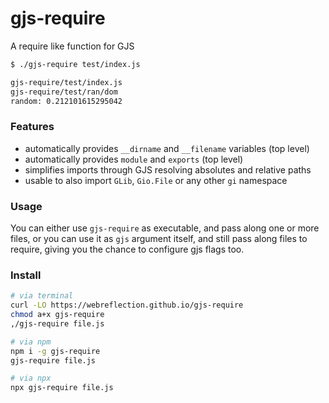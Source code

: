 # gjs-require
A require like function for GJS

```sh
$ ./gjs-require test/index.js

gjs-require/test/index.js
gjs-require/test/ran/dom
random: 0.212101615295042
```

### Features

  * automatically provides `__dirname` and `__filename` variables (top level)
  * automatically provides `module` and `exports` (top level)
  * simplifies imports through GJS resolving absolutes and relative paths
  * usable to also import `GLib`, `Gio.File` or any other `gi` namespace

### Usage

You can either use `gjs-require` as executable, and pass along one or more files, or you can use it as `gjs` argument itself, and still pass along files to require, giving you the chance to configure gjs flags too.

### Install

```sh
# via terminal
curl -LO https://webreflection.github.io/gjs-require
chmod a+x gjs-require
,/gjs-require file.js

# via npm
npm i -g gjs-require
gjs-require file.js

# via npx
npx gjs-require file.js
```
